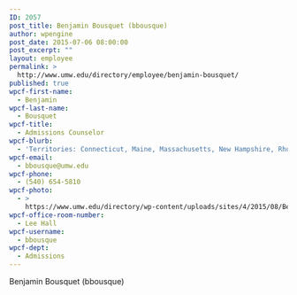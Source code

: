 ```yaml
---
ID: 2057
post_title: Benjamin Bousquet (bbousque)
author: wpengine
post_date: 2015-07-06 08:00:00
post_excerpt: ""
layout: employee
permalink: >
  http://www.umw.edu/directory/employee/benjamin-bousquet/
published: true
wpcf-first-name:
  - Benjamin
wpcf-last-name:
  - Bousquet
wpcf-title:
  - Admissions Counselor
wpcf-blurb:
  - 'Territories: Connecticut, Maine, Massachusetts, New Hampshire, Rhode Island, and Vermont. In Virginia: Charlottesville and surrounding counties, Loudon County and the Valley (Winchester to Roanoke)'
wpcf-email:
  - bbousque@umw.edu
wpcf-phone:
  - (540) 654-5810
wpcf-photo:
  - >
    https://www.umw.edu/directory/wp-content/uploads/sites/4/2015/08/Ben-Bousquet-e1445453586801.jpg
wpcf-office-room-number:
  - Lee Hall
wpcf-username:
  - bbousque
wpcf-dept:
  - Admissions
---
```

Benjamin Bousquet (bbousque)